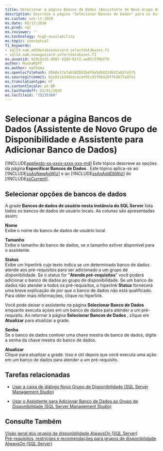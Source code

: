 ```yaml
---
title: Selecionar a página Bancos de Dados (Assistente de Novo Grupo de Disponibilidade/Adicionar Banco de Dados)
description: Descreve a página "Selecionar Bancos de Dados" para os Assistentes de Novo Grupo de Disponibilidade e Adicionar Banco de Dados encontrados na GUI do SQL Server Management Studio.
ms.custom: seo-lt-2019
ms.date: 05/17/2016
ms.prod: sql
ms.reviewer: ''
ms.technology: high-availability
ms.topic: conceptual
f1_keywords:
- sql13.swb.adddatabasewizard.selectdatabases.f1
- sql13.swb.newagwizard.selectdatabases.f1
ms.assetid: 929c5e15-d087-438d-b1f2-aa97c5f8bff8
author: MashaMSFT
ms.author: mathoma
ms.openlocfilehash: 0560e17a7ab582b52b4f0a5db822dbd2ab5fa5f5
ms.sourcegitcommit: b2e81cb349eecacee91cd3766410ffb3677ad7e2
ms.translationtype: HT
ms.contentlocale: pt-BR
ms.lasthandoff: 02/01/2020
ms.locfileid: "75235384"
---
```

# <a name="select-databases-page-new-availability-group-wizard-and-add-database-wizard"></a>Selecionar a página Bancos de Dados (Assistente de Novo Grupo de Disponibilidade e Assistente para Adicionar Banco de Dados)
[!INCLUDE[appliesto-ss-xxxx-xxxx-xxx-md](../../../includes/appliesto-ss-xxxx-xxxx-xxx-md.md)]
  Este tópico descreve as opções da página **Especificar Bancos de Dados** . Este tópico aplica-se ao [!INCLUDE[ssAoNewAgWiz](../../../includes/ssaonewagwiz-md.md)] e ao [!INCLUDE[ssAoAddDbWiz](../../../includes/ssaoadddbwiz-md.md)] do [!INCLUDE[ssCurrent](../../../includes/sscurrent-md.md)].  
  
##  <a name="PageOptions"></a> Selecionar opções de bancos de dados  
 A grade **Bancos de dados de usuário nesta instância do SQL Server** lista todos os bancos de dados de usuário locais. As colunas são apresentadas assim:  
  
 **Nome**  
 Exibe o nome do banco de dados de usuário local.  

 **Tamanho**  
 Exibe o tamanho do banco de dados, se o tamanho estiver disponível para o assistente.  
  
 **Status**  
 Exibe um hiperlink cujo texto indica se um determinado banco de dados atende aos pré-requisitos para ser adicionado a um grupo de disponibilidade. Se o status for "**Atende pré-requisitos**" você poderá adicionar o banco de dados ao grupo de disponibilidade. Se um banco de dados não atender a todos os pré-requisitos, o hiperlink **Status** fornecerá uma breve explicação de por que o banco de dados não está qualificado. Para obter mais informações, clique no hiperlink.  
  
 Você pode deixar o assistente na página **Selecionar Banco de Dados** enquanto executa ações em um banco de dados para atender a um pré-requisito. Ao retornar à página **Selecionar Bancos de Dados** , clique em **Atualizar** para atualizar a grade.  
  
 **Senha**  
 Se o banco de dados contiver uma chave mestra de banco de dados, digite a senha da chave mestra do banco de dados.  
  
 **Atualizar**  
 Clique para atualizar a grade. Isso é útil depois que você executa uma ação em um banco de dados para atender a um pré-requisito.  
  
##  <a name="RelatedTasks"></a> Tarefas relacionadas  
  
-   [Usar a caixa de diálogo Novo Grupo de Disponibilidade &#40;SQL Server Management Studio&#41;](../../../database-engine/availability-groups/windows/use-the-new-availability-group-dialog-box-sql-server-management-studio.md)  
  
-   [Usar o Assistente para Adicionar Banco de Dados ao Grupo de Disponibilidade &#40;SQL Server Management Studio&#41;](../../../database-engine/availability-groups/windows/availability-group-add-database-to-group-wizard.md)  
  
## <a name="see-also"></a>Consulte Também  
 [Visão geral dos grupos de disponibilidade AlwaysOn &#40;SQL Server&#41;](../../../database-engine/availability-groups/windows/overview-of-always-on-availability-groups-sql-server.md)   
 [Pré-requisitos, restrições e recomendações para grupos de disponibilidade AlwaysOn &#40;SQL Server&#41;](../../../database-engine/availability-groups/windows/prereqs-restrictions-recommendations-always-on-availability.md)  
  
  

